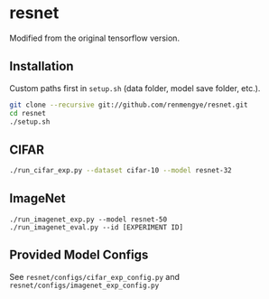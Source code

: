 # resnet
Modified from the original tensorflow version.

## Installation
Custom paths first in `setup.sh` (data folder, model save folder, etc.).
```bash
git clone --recursive git://github.com/renmengye/resnet.git
cd resnet
./setup.sh
```

## CIFAR
```bash
./run_cifar_exp.py --dataset cifar-10 --model resnet-32
```

## ImageNet
```
./run_imagenet_exp.py --model resnet-50
./run_imagenet_eval.py --id [EXPERIMENT ID]
```

## Provided Model Configs
See `resnet/configs/cifar_exp_config.py` and `resnet/configs/imagenet_exp_config.py`
